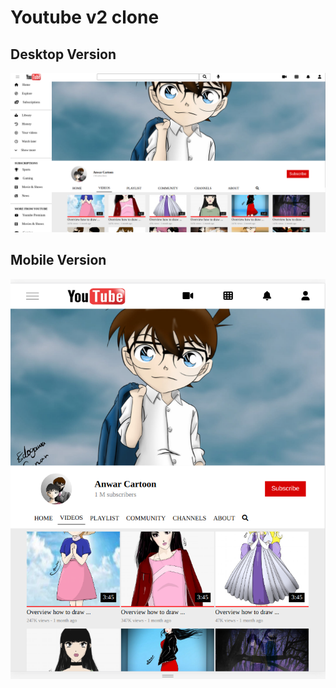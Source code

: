 # Youtube v2 clone 
## Desktop Version
![Desktop](./src/images/readme-desktop.png)
## Mobile Version
![Mobile](./src/images/readme-mobile.png)
